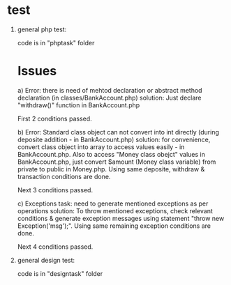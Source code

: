 # test

1) general php test:

   code is in "phptask" folder

   # Issues

   a) Error: there is need of mehtod declaration or abstract method declaration (in classes/BankAccount.php)
      solution: Just declare "withdraw()" function in BankAccount.php

      First 2 conditions passed. 
   
   b) Error: Standard class object can not convert into int directly (during deposite addition - in BankAccount.php)
      solution: for convenience, convert class object into array to access values easily - in BankAccount.php. Also
                to access "Money class obejct" values in BankAccount.php, just convert $amount (Money class variable)
                from private to public in Money.php. Using same deposite, withdraw & transaction conditions are done. 
      
      Next 3 conditions passed.
                
   c) Exceptions task: need to generate mentioned exceptions as per operations
      solution: To throw mentioned exceptions, check relevant conditions & generate exception messages using statement
      "throw new Exception('msg');". Using same remaining exception conditions are done.

      Next 4 conditions passed.                  

2) general design test:

   code is in "designtask" folder
